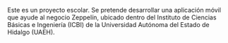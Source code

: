 Este es un proyecto escolar. Se pretende desarrollar una aplicación móvil que ayude al negocio Zeppelín,
ubicado dentro del Instituto de Ciencias Básicas e Ingeniería (ICBI) de la Universidad Autónoma del Estado de Hidalgo (UAEH).
